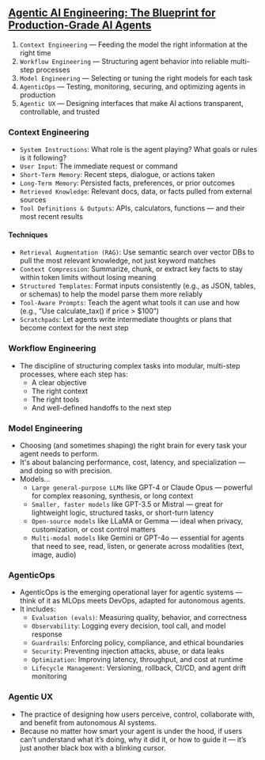 ## [Agentic AI Engineering: The Blueprint for Production-Grade AI Agents](https://medium.com/generative-ai-revolution-ai-native-transformation/agentic-ai-engineering-the-blueprint-for-production-grade-ai-agents-20358468b0b1)

1. `Context Engineering` — Feeding the model the right information at the right time
1. `Workflow Engineering` — Structuring agent behavior into reliable multi-step processes
1. `Model Engineering` — Selecting or tuning the right models for each task
1. `AgenticOps` — Testing, monitoring, securing, and optimizing agents in production
1. `Agentic UX` — Designing interfaces that make AI actions transparent, controllable, and trusted

### Context Engineering
- `System Instructions`: What role is the agent playing? What goals or rules is it following?
- `User Input`: The immediate request or command
- `Short-Term Memory`: Recent steps, dialogue, or actions taken
- `Long-Term Memory`: Persisted facts, preferences, or prior outcomes
- `Retrieved Knowledge`: Relevant docs, data, or facts pulled from external sources
- `Tool Definitions & Outputs`: APIs, calculators, functions — and their most recent results

#### Techniques
- `Retrieval Augmentation (RAG)`: Use semantic search over vector DBs to pull the most relevant knowledge, not just keyword matches
- `Context Compression`: Summarize, chunk, or extract key facts to stay within token limits without losing meaning
- `Structured Templates`: Format inputs consistently (e.g., as JSON, tables, or schemas) to help the model parse them more reliably
- `Tool-Aware Prompts`: Teach the agent what tools it can use and how (e.g., “Use calculate_tax() if price > $100”)
- `Scratchpads`: Let agents write intermediate thoughts or plans that become context for the next step

### Workflow Engineering
- The discipline of structuring complex tasks into modular, multi-step processes, where each step has:
    - A clear objective
    - The right context
    - The right tools
    - And well-defined handoffs to the next step

### Model Engineering
- Choosing (and sometimes shaping) the right brain for every task your agent needs to perform.
- It's about balancing performance, cost, latency, and specialization — and doing so with precision.
- Models...
    - `Large general-purpose LLMs` like GPT-4 or Claude Opus — powerful for complex reasoning, synthesis, or long context
    - `Smaller, faster models` like GPT-3.5 or Mistral — great for lightweight logic, structured tasks, or short-turn latency
    - `Open-source models` like LLaMA or Gemma — ideal when privacy, customization, or cost control matters
    - `Multi-modal models` like Gemini or GPT-4o — essential for agents that need to see, read, listen, or generate across modalities (text, image, audio)

### AgenticOps
- AgenticOps is the emerging operational layer for agentic systems — think of it as MLOps meets DevOps, adapted for autonomous agents.
- It includes:
    - `Evaluation (evals)`: Measuring quality, behavior, and correctness
    - `Observability`: Logging every decision, tool call, and model response
    - `Guardrails`: Enforcing policy, compliance, and ethical boundaries
    - `Security`: Preventing injection attacks, abuse, or data leaks
    - `Optimization`: Improving latency, throughput, and cost at runtime
    - `Lifecycle Management`: Versioning, rollback, CI/CD, and agent drift monitoring

### Agentic UX
- The practice of designing how users perceive, control, collaborate with, and benefit from autonomous AI systems.
- Because no matter how smart your agent is under the hood, if users can’t understand what it’s doing, why it did it, or how to guide it — it’s just another black box with a blinking cursor.
